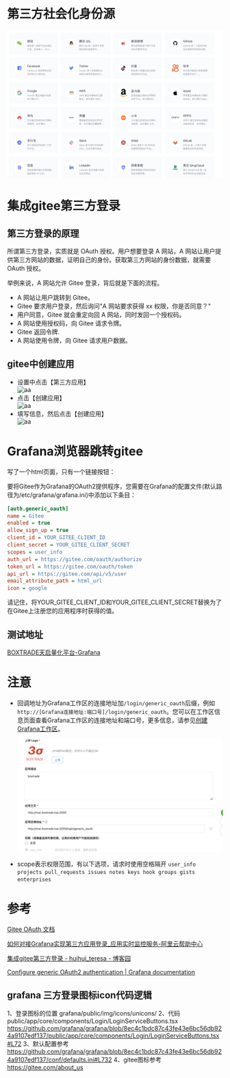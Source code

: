 # 第三方社会化身份源

![](img/assets_gitee第三方登录配置/2023-08-16-15-21-23-image.png)

# 集成gitee第三方登录

## 第三方登录的原理

所谓第三方登录，实质就是 OAuth 授权。用户想要登录 A 网站，A 网站让用户提供第三方网站的数据，证明自己的身份。获取第三方网站的身份数据，就需要 OAuth 授权。

举例来说，A 网站允许 Gitee 登录，背后就是下面的流程。

- A 网站让用户跳转到 Gitee。
- Gitee 要求用户登录，然后询问"A 网站要求获得 xx 权限，你是否同意？"
- 用户同意，Gitee 就会重定向回 A 网站，同时发回一个授权码。
- A 网站使用授权码，向 Gitee 请求令牌。
- Gitee 返回令牌.
- A 网站使用令牌，向 Gitee 请求用户数据。

## gitee中创建应用

- 设置中点击【第三方应用】  
  ![aa](https://huihui_teresa.gitee.io/docs/image/youdao/20230810001.png)
- 点击【创建应用】  
  ![aa](https://huihui_teresa.gitee.io/docs/image/youdao/20230810002.png)
- 填写信息，然后点击【创建应用】  
  ![aa](https://huihui_teresa.gitee.io/docs/image/youdao/20230810003.png)

# Grafana浏览器跳转gitee

写了一个html页面，只有一个链接按钮：

要将Gitee作为Grafana的OAuth2提供程序，您需要在Grafana的配置文件(默认路径为/etc/grafana/grafana.ini)中添加以下条目：

```ini
[auth.generic_oauth]  
name = Gitee  
enabled = true  
allow_sign_up = true  
client_id = YOUR_GITEE_CLIENT_ID  
client_secret = YOUR_GITEE_CLIENT_SECRET  
scopes = user_info  
auth_url = https://gitee.com/oauth/authorize  
token_url = https://gitee.com/oauth/token  
api_url = https://gitee.com/api/v5/user  
email_attribute_path = html_url
icon = google
```

请记住，将YOUR_GITEE_CLIENT_ID和YOUR_GITEE_CLIENT_SECRET替换为了在Gitee上注册您的应用程序时获得的值。

## 测试地址

[BOXTRADE天启量化平台-Grafana](http://mac.boxtrade.top:3000)



# 注意

- 回调地址为Grafana工作区的连接地址加`/login/generic_oauth`后缀，例如`http://[Grafana连接地址:端口号]/login/generic_oauth`。您可以在工作区信息页面查看Grafana工作区的连接地址和端口号，更多信息，请参见[创建Grafana工作区](https://help.aliyun.com/zh/arms/observable-visualization-grafana-edition/manage-workspaces#task-2112879)。
  
  ![](img/assets_gitee第三方登录配置/2023-08-16-17-07-15-image.png)

- scope表示权限范围，有以下选项，请求时使用空格隔开
   `user_info projects pull_requests issues notes keys hook groups gists enterprises`



# 参考



[Gitee OAuth 文档](https://gitee.com/api/v5/oauth_doc#/)

[如何对接Grafana实现第三方应用登录_应用实时监控服务-阿里云帮助中心](https://help.aliyun.com/zh/arms/observable-visualization-grafana-edition/use-oauth-to-log-on-to-grafana)

[集成gitee第三方登录 - huihui_teresa - 博客园](https://www.cnblogs.com/huiteresa/p/17627289.html)

[Configure generic OAuth2 authentication | Grafana documentation](https://grafana.com/docs/grafana/latest/setup-grafana/configure-security/configure-authentication/generic-oauth/)





## grafana 三方登录图标icon代码逻辑

1、登录图标的位置     grafana/public/img/icons/unicons/
2、代码 public/app/core/components/Login/LoginServiceButtons.tsx    https://github.com/grafana/grafana/blob/8ec4c1bdc87c43fe43e6bc56db924a9107edf137/public/app/core/components/Login/LoginServiceButtons.tsx#L72
3、默认配置参考 https://github.com/grafana/grafana/blob/8ec4c1bdc87c43fe43e6bc56db924a9107edf137/conf/defaults.ini#L732
4、gitee图标参考 https://gitee.com/about_us




